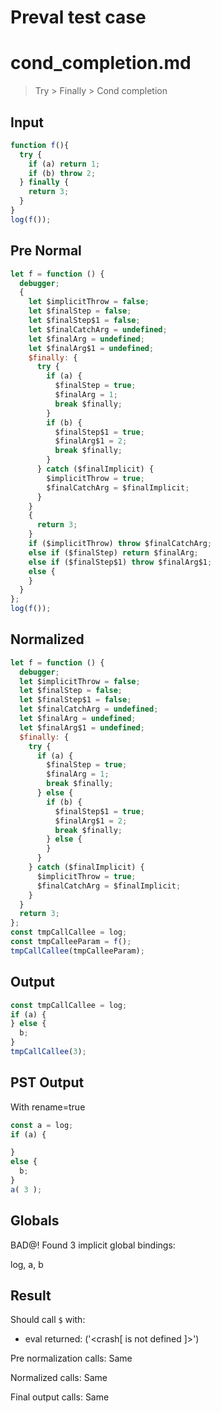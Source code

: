 # Preval test case

# cond_completion.md

> Try > Finally > Cond completion
>
>

## Input

`````js filename=intro
function f(){
  try {
    if (a) return 1;
    if (b) throw 2;
  } finally {
    return 3;
  }
}
log(f());
`````

## Pre Normal


`````js filename=intro
let f = function () {
  debugger;
  {
    let $implicitThrow = false;
    let $finalStep = false;
    let $finalStep$1 = false;
    let $finalCatchArg = undefined;
    let $finalArg = undefined;
    let $finalArg$1 = undefined;
    $finally: {
      try {
        if (a) {
          $finalStep = true;
          $finalArg = 1;
          break $finally;
        }
        if (b) {
          $finalStep$1 = true;
          $finalArg$1 = 2;
          break $finally;
        }
      } catch ($finalImplicit) {
        $implicitThrow = true;
        $finalCatchArg = $finalImplicit;
      }
    }
    {
      return 3;
    }
    if ($implicitThrow) throw $finalCatchArg;
    else if ($finalStep) return $finalArg;
    else if ($finalStep$1) throw $finalArg$1;
    else {
    }
  }
};
log(f());
`````

## Normalized


`````js filename=intro
let f = function () {
  debugger;
  let $implicitThrow = false;
  let $finalStep = false;
  let $finalStep$1 = false;
  let $finalCatchArg = undefined;
  let $finalArg = undefined;
  let $finalArg$1 = undefined;
  $finally: {
    try {
      if (a) {
        $finalStep = true;
        $finalArg = 1;
        break $finally;
      } else {
        if (b) {
          $finalStep$1 = true;
          $finalArg$1 = 2;
          break $finally;
        } else {
        }
      }
    } catch ($finalImplicit) {
      $implicitThrow = true;
      $finalCatchArg = $finalImplicit;
    }
  }
  return 3;
};
const tmpCallCallee = log;
const tmpCalleeParam = f();
tmpCallCallee(tmpCalleeParam);
`````

## Output


`````js filename=intro
const tmpCallCallee = log;
if (a) {
} else {
  b;
}
tmpCallCallee(3);
`````

## PST Output

With rename=true

`````js filename=intro
const a = log;
if (a) {

}
else {
  b;
}
a( 3 );
`````

## Globals

BAD@! Found 3 implicit global bindings:

log, a, b

## Result

Should call `$` with:
 - eval returned: ('<crash[ <ref> is not defined ]>')

Pre normalization calls: Same

Normalized calls: Same

Final output calls: Same
